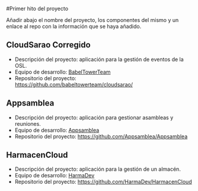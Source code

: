 #Primer hito del proyecto

Añadir abajo el nombre del proyecto, los componentes del mismo y un enlace al repo con la información que se haya añadido.

CloudSarao **Corregido** 
----------
- Descripción del proyecto: aplicación para la gestión de eventos de la OSL.
- Equipo de desarrollo: [BabelTowerTeam](https://github.com/babeltowerteam/cloudsarao/blob/master/README.md)
- Repositorio del proyecto: https://github.com/babeltowerteam/cloudsarao/

Appsamblea
----------
- Descripción del proyecto: aplicación para gestionar asambleas y reuniones.
- Equipo de desarrollo: [Appsamblea](https://github.com/Appsamblea)
- Repositorio del proyecto: https://github.com/Appsamblea/Appsamblea

HarmacenCloud
-------------
- Descripción del proyecto: aplicación para la gestión de un almacén.
- Equipo de desarrollo: [HarmaDev](https://github.com/HarmaDev)
- Repositorio del proyecto: https://github.com/HarmaDev/HarmacenCloud
